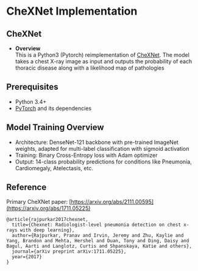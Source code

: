 # CheXNet Implementation

## CheXNet

- **Overview**  
 This is a Python3 (Pytorch) reimplementation of [CheXNet](https://stanfordmlgroup.github.io/projects/chexnet/). The model takes a chest X-ray image as input and outputs the probability of each thoracic disease along with a likelihood map of pathologies

## Prerequisites

- Python 3.4+
- [PyTorch](http://pytorch.org/) and its dependencies


## Model Training Overview


- Architecture: DenseNet-121 backbone with pre-trained ImageNet weights, adapted for multi-label classification with sigmoid activation
- Training: Binary Cross-Entropy loss with Adam optimizer
- Output: 14-class probability predictions for conditions like Pneumonia, Cardiomegaly, Atelectasis, etc.

 
## Reference

  Primary CheXNet paper: [https://arxiv.org/abs/2111.00595](https://arxiv.org/abs/1711.05225)

```
@article{rajpurkar2017chexnet,
  title={Chexnet: Radiologist-level pneumonia detection on chest x-rays with deep learning},
  author={Rajpurkar, Pranav and Irvin, Jeremy and Zhu, Kaylie and Yang, Brandon and Mehta, Hershel and Duan, Tony and Ding, Daisy and Bagul, Aarti and Langlotz, Curtis and Shpanskaya, Katie and others},
  journal={arXiv preprint arXiv:1711.05225},
  year={2017}
}
```
